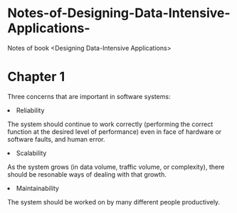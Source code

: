 # Notes-of-Designing-Data-Intensive-Applications-
Notes of book &lt;Designing Data-Intensive Applications>

# Chapter 1

Three concerns that are important in software systems:

<li> Reliability

The system should continue to work correctly (performing the correct function at the desired level of performance) even in face of hardware or software faults, and human error.

<li> Scalability

As the system grows (in data volume, traffic volume, or complexity), there should be resonable ways of dealing with that growth.

<li> Maintainability

The system should be worked on by many different people productively.
